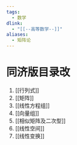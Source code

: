 ```yaml
---
tags:
  - 数学
dlink:
  - "[[--高等数学--]]"
aliases:
  - 矩阵论
---
```

# 同济版目录改
1. [[行列式]]
2. [[矩阵]]
3. [[线性方程组]]
4. [[向量组]]
5. [[相似矩阵及二次型]]
6. [[线性空间]]
7. [[线性变换]]

